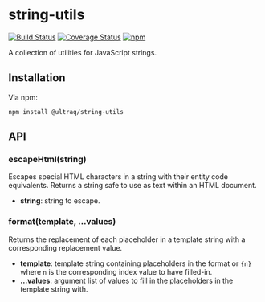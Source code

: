 
string-utils
============

[![Build Status](https://travis-ci.com/ultraq/string-utils.svg?branch=master)](https://travis-ci.com/ultraq/string-utils)
[![Coverage Status](https://coveralls.io/repos/github/ultraq/string-utils/badge.svg?branch=master)](https://coveralls.io/github/ultraq/string-utils?branch=master)
[![npm](https://img.shields.io/npm/v/@ultraq/string-utils.svg?maxAge=3600)](https://www.npmjs.com/package/@ultraq/string-utils)

A collection of utilities for JavaScript strings.


Installation
------------

Via npm:

```
npm install @ultraq/string-utils
```


API
---

### escapeHtml(string)

Escapes special HTML characters in a string with their entity code equivalents.
Returns a string safe to use as text within an HTML document.

 - **string**: string to escape.

### format(template, ...values)

Returns the replacement of each placeholder in a template string with a
corresponding replacement value.

 - **template**: template string containing placeholders in the format or `{n}`
   where `n` is the corresponding index value to have filled-in.
 - **...values**: argument list of values to fill in the placeholders in the
   template string with.
